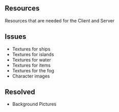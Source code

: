## Resources ##

Resources that are needed for the Client and Server

## Issues ##
* Textures for ships
* Textures for islands
* Textures for water
* Textures for items
* Textures for the fog
* Character images
## Resolved ##
* Background Pictures
